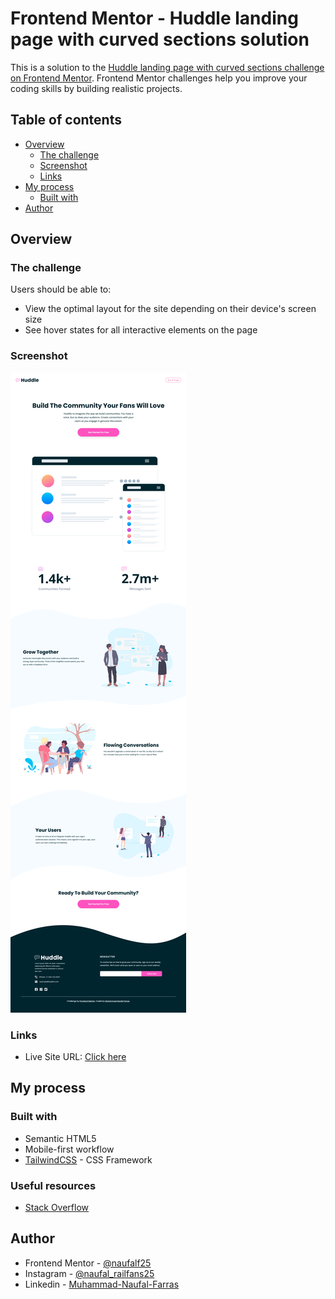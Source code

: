 # Frontend Mentor - Huddle landing page with curved sections solution

This is a solution to the [Huddle landing page with curved sections challenge on Frontend Mentor](https://www.frontendmentor.io/challenges/huddle-landing-page-with-curved-sections-5ca5ecd01e82137ec91a50f2). Frontend Mentor challenges help you improve your coding skills by building realistic projects. 

## Table of contents

- [Overview](#overview)
  - [The challenge](#the-challenge)
  - [Screenshot](#screenshot)
  - [Links](#links)
- [My process](#my-process)
  - [Built with](#built-with)
- [Author](#author)

## Overview

### The challenge

Users should be able to:

- View the optimal layout for the site depending on their device's screen size
- See hover states for all interactive elements on the page

### Screenshot

![](./public/images/Screenshot.png)


### Links

- Live Site URL: [Click here](https://naufalf25.github.io/Huddle-Landing-Page/)

## My process

### Built with

- Semantic HTML5
- Mobile-first workflow
- [TailwindCSS](https://tailwindcss.com) - CSS Framework

### Useful resources

- [Stack Overflow](https://stackoverflow.com)

## Author

- Frontend Mentor - [@naufalf25](https://www.frontendmentor.io/profile/naufalf25)
- Instagram - [@naufal_railfans25](https://www.instagram.com/naufal_railfans25/)
- Linkedin - [Muhammad-Naufal-Farras](https://www.linkedin.com/in/muhammad-naufal-farras-2605a2200/)
